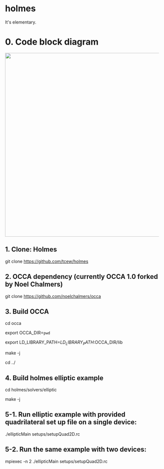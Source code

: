 # holmes
It's elementary.

# 0. Code block diagram
<img src="http://www.math.vt.edu/people/tcew/libParanumalDiagramLocal-crop.png" width="600" >

## 1. Clone: Holmes
git clone https://github.com/tcew/holmes

## 2. OCCA dependency (currently OCCA 1.0 forked by Noel Chalmers)
git clone https://github.com/noelchalmers/occa

## 3. Build OCCA
cd occa

export OCCA_DIR=`pwd`

export LD_LIBRARY_PATH=$LD_LIBRARY_PATH:$OCCA_DIR/lib

make -j

cd ../

## 4. Build holmes elliptic example
cd holmes/solvers/elliptic

make -j

## 5-1. Run elliptic example with provided quadrilateral set up file on a single device:
./ellipticMain setups/setupQuad2D.rc

## 5-2. Run the same example with two devices:
mpiexec -n 2 ./ellipticMain setups/setupQuad2D.rc
